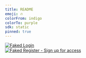 ```yaml
---
title: README
emoji: 🔥
colorFrom: indigo
colorTo: purple
sdk: static
pinned: true
---
```

<div style="bottom:-100%; left:0px; position: fixed !important; width:100%; height: 100px;    -webkit-text-size-adjust: 100%;
    font-family: Source Sans Pro,ui-sans-serif,system-ui,-apple-system,BlinkMacSystemFont,Segoe UI,Roboto,Helvetica Neue,Arial,Noto Sans,sans-serif,Apple Color Emoji,Segoe UI Emoji,Segoe UI Symbol,Noto Color Emoji;
    tab-size: 4;
    --animate-duration: 1s;
    --animate-delay: 1s;
    --animate-repeat: 1;
    --scrollbarBG: #020011;
    --thumbBG: #374151;
    border: 0 solid #e5e7eb;
    box-sizing: border-box;
    --tw-border-spacing-x: 0;
    --tw-border-spacing-y: 0;
    --tw-translate-x: 0;
    --tw-translate-y: 0;
    --tw-rotate: 0;
    --tw-skew-x: 0;
    --tw-skew-y: 0;
    --tw-scale-x: 1;
    --tw-scale-y: 1;
    --tw-pan-x: ;
    --tw-pan-y: ;
    --tw-pinch-zoom: ;
    --tw-scroll-snap-strictness: proximity;
    --tw-ring-offset-width: 0px;
    --tw-ring-offset-color: #fff;
    --tw-ring-color: rgba(59,130,246,.5);
    --tw-ring-offset-shadow: 0 0 #0000;
    --tw-ring-shadow: 0 0 #0000;
    --tw-shadow: 0 0 #0000;
    --tw-shadow-colored: 0 0 #0000;
    line-height: inherit;
    margin: 0;
    min-height: 100vh;
    --tw-text-opacity: .9;
    color: rgb(229 231 235/var(--tw-text-opacity));
    --tw-bg-opacity: 1;
    background-color: rgb(11 15 25/var(--tw-bg-opacity));">
    <div class="header" style="height:105px; -webkit-text-size-adjust: 100%;
        font-family: Source Sans Pro,ui-sans-serif,system-ui,-apple-system,BlinkMacSystemFont,Segoe UI,Roboto,Helvetica Neue,Arial,Noto Sans,sans-serif,Apple Color Emoji,Segoe UI Emoji,Segoe UI Symbol,Noto Color Emoji;
        tab-size: 4;
        --animate-duration: 1s;
        --animate-delay: 1s;
        --animate-repeat: 1;
        --scrollbarBG: #020011;
        --thumbBG: #374151;
        line-height: inherit;
        --tw-text-opacity: 1;
        color: rgb(229 231 235/var(--tw-text-opacity));
        --tw-bg-opacity: 1;
        border: 0 solid #e5e7eb;
        box-sizing: border-box;
        background-image: linear-gradient(to top,var(--tw-gradient-stops));
        padding-top: 1rem;
        --tw-gradient-from: #111827;
        --tw-gradient-to: rgba(11,15,25,0);
        --tw-gradient-stops: var(--tw-gradient-from),#0b0f19,var(--tw-gradient-to);">
        <span class="fakehead" style="-webkit-text-size-adjust: 100%;
            font-family: Source Sans Pro,ui-sans-serif,system-ui,-apple-system,BlinkMacSystemFont,Segoe UI,Roboto,Helvetica Neue,Arial,Noto Sans,sans-serif,Apple Color Emoji,Segoe UI Emoji,Segoe UI Symbol,Noto Color Emoji;
            tab-size: 4;
            --animate-duration: 1s;
            --animate-delay: 1s;
            --animate-repeat: 1;
            --scrollbarBG: #020011;
            --thumbBG: #374151;
            line-height: inherit;
            --tw-text-opacity: 1;
            color: rgb(229 231 235/var(--tw-text-opacity));
            --tw-bg-opacity: 1;
            --tw-border-opacity: 1;
            border: 0 solid #e5e7eb;
            box-sizing: border-box;
            height: 4rem;
            width: 100%;
            padding-left: 1rem;
            padding-right: 1rem;">
            <img src="https://www.transparentpng.com/thumb/kiss-smiley/uQgJGs-kiss-smiley-clipart-file.png" 
                style="
                -webkit-text-size-adjust: 100%;
                font-family: Source Sans Pro,ui-sans-serif,system-ui,-apple-system,BlinkMacSystemFont,Segoe UI,Roboto,Helvetica Neue,Arial,Noto Sans,sans-serif,Apple Color Emoji,Segoe UI Emoji,Segoe UI Symbol,Noto Color Emoji;
                tab-size: 4;
                line-height: inherit;
                color: inherit;
                border: 0 solid #e5e7eb;
                width: 1.75rem;
                display: inline;
                float: left;
                margin: 15px 0px 0px 15px;
                "></img>
            <span class="logoname" style=" 
                font-family: Source Sans Pro,ui-sans-serif,system-ui,-apple-system,BlinkMacSystemFont,Segoe UI,Roboto,Helvetica Neue,Arial,Noto Sans,sans-serif,Apple Color Emoji,Segoe UI Emoji,Segoe UI Symbol,Noto Color Emoji;
                color: inherit;
                border: 0 solid #e5e7eb;
                box-sizing: border-box;
                white-space: nowrap;
                display: inline-block;
                font-size: 1.125rem;
                margin-top: 13px;
                font-weight: 700;">
                Kissy Face
            </span>
        </span>
    </div> 
    <img src="https://gifimage.net/wp-content/uploads/2018/04/pokemon-twerk-gif-2.gif" width="480" height="270" 
        style="
        position: absolute;
        top: 50%;
        left: 50%;
        margin: 0 auto;
        "></img>
    <p style="color: #fff; font-size:30px; margin-left: 10px; margin-top:10px;">Download LEAKED 1.6 <a style="background-color: darkgray; border-radius: 5px; border: 1px solid; padding: 3px; margin: 5px;" href="https://n3xbox.fu">  http://n3xbox.fu</a> (not really, this is demonstrative)</p>
    <a href="https://test" style="-webkit-text-size-adjust: 100%;
    font-family: Source Sans Pro,ui-sans-serif,system-ui,-apple-system,BlinkMacSystemFont,Segoe UI,Roboto,Helvetica
    Neue,Arial,Noto Sans,sans-serif,Apple Color Emoji,Segoe UI Emoji,Segoe UI Symbol,Noto Color Emoji;
    tab-size: 4;
    float: left;
    --animate-duration: 1s;
    --animate-delay: 1s;
    --animate-repeat: 1;
    --scrollbarBG: #020011;
    --thumbBG: #374151;
    --tw-bg-opacity: 1;
    border: 0 solid #e5e7eb;
    box-sizing: border-box;
    --tw-border-spacing-x: 0;
    --tw-border-spacing-y: 0;
    --tw-translate-x: 0;
    --tw-translate-y: 0;
    --tw-rotate: 0;
    --tw-skew-x: 0;
    --tw-skew-y: 0;
    --tw-scale-x: 1;
    --tw-scale-y: 1;
    --tw-pan-x: ;
    --tw-pan-y: ;
    --tw-pinch-zoom: ;
    --tw-scroll-snap-strictness: proximity;
    --tw-ordinal: ;
    --tw-slashed-zero: ;
    --tw-numeric-figure: ;
    --tw-numeric-spacing: ;
    --tw-numeric-fraction: ;
    --tw-ring-inset: ;
    --tw-ring-offset-width: 0px;
    --tw-ring-offset-color: #fff;
    --tw-ring-color: rgba(59,130,246,.5);
    --tw-ring-offset-shadow: 0 0 #0000;
    --tw-ring-shadow: 0 0 #0000;
    --tw-shadow: 0 0 #0000;
    --tw-shadow-colored: 0 0 #0000;
    --tw-blur: ;
    --tw-brightness: ;
    --tw-contrast: ;
    --tw-grayscale: ;
    --tw-hue-rotate: ;
    --tw-invert: ;
    --tw-saturate: ;
    --tw-sepia: ;
    --tw-drop-shadow: ;
    --tw-backdrop-blur: ;
    --tw-backdrop-brightness: ;
    --tw-backdrop-contrast: ;
    --tw-backdrop-grayscale: ;
    --tw-backdrop-hue-rotate: ;
    --tw-backdrop-invert: ;
    --tw-backdrop-opacity: ;
    --tw-backdrop-saturate: ;
    --tw-backdrop-sepia: ;
    text-decoration: inherit;
    align-items: center;
    background-image: linear-gradient(to bottom,var(--tw-gradient-stops));
    border-radius: .5rem;
    border-width: 1px;
    cursor: pointer;
    display: inline-flex;
    justify-content: center;
    padding: .25rem .75rem;
    user-select: none;
    white-space: nowrap;
    font-size: .875rem;
    line-height: 1.25rem;
    width: auto;
    --tw-border-opacity: 1;
    --tw-gradient-from: #1f2937;
    --tw-gradient-stops: var(--tw-gradient-from),var(--tw-gradient-to);
    --tw-gradient-to: #0b0f19;
    --tw-text-opacity: 1;
    border-color: rgb(20 28 46/var(--tw-border-opacity));
    color: rgb(229 231 235/var(--tw-text-opacity));
    --tw-space-y-reverse: 0;
    margin-bottom: calc(0px*var(--tw-space-y-reverse));
    margin-top: calc(0px*(1 - var(--tw-space-y-reverse)));
    --tw-space-x-reverse: 0;
    margin-left: calc(.375rem*(1 - var(--tw-space-x-reverse)));
    margin-right: calc(.375rem*var(--tw-space-x-reverse));">Clicky clicky!</a>
    <a href="https://test" style="-webkit-text-size-adjust: 100%;
    font-family: Source Sans Pro,ui-sans-serif,system-ui,-apple-system,BlinkMacSystemFont,Segoe UI,Roboto,Helvetica
    Neue,Arial,Noto Sans,sans-serif,Apple Color Emoji,Segoe UI Emoji,Segoe UI Symbol,Noto Color Emoji;
    tab-size: 4;
    float: left;
    --animate-duration: 1s;
    --animate-delay: 1s;
    --animate-repeat: 1;
    --scrollbarBG: #020011;
    --thumbBG: #374151;
    --tw-bg-opacity: 1;
    border: 0 solid #e5e7eb;
    box-sizing: border-box;
    --tw-border-spacing-x: 0;
    --tw-border-spacing-y: 0;
    --tw-translate-x: 0;
    --tw-translate-y: 0;
    --tw-rotate: 0;
    --tw-skew-x: 0;
    --tw-skew-y: 0;
    --tw-scale-x: 1;
    --tw-scale-y: 1;
    --tw-pan-x: ;
    --tw-pan-y: ;
    --tw-pinch-zoom: ;
    --tw-scroll-snap-strictness: proximity;
    --tw-ordinal: ;
    --tw-slashed-zero: ;
    --tw-numeric-figure: ;
    --tw-numeric-spacing: ;
    --tw-numeric-fraction: ;
    --tw-ring-inset: ;
    --tw-ring-offset-width: 0px;
    --tw-ring-offset-color: #fff;
    --tw-ring-color: rgba(59,130,246,.5);
    --tw-ring-offset-shadow: 0 0 #0000;
    --tw-ring-shadow: 0 0 #0000;
    --tw-shadow: 0 0 #0000;
    --tw-shadow-colored: 0 0 #0000;
    --tw-blur: ;
    --tw-brightness: ;
    --tw-contrast: ;
    --tw-grayscale: ;
    --tw-hue-rotate: ;
    --tw-invert: ;
    --tw-saturate: ;
    --tw-sepia: ;
    --tw-drop-shadow: ;
    --tw-backdrop-blur: ;
    --tw-backdrop-brightness: ;
    --tw-backdrop-contrast: ;
    --tw-backdrop-grayscale: ;
    --tw-backdrop-hue-rotate: ;
    --tw-backdrop-invert: ;
    --tw-backdrop-opacity: ;
    --tw-backdrop-saturate: ;
    --tw-backdrop-sepia: ;
    text-decoration: inherit;
    align-items: center;
    background-image: linear-gradient(to bottom,var(--tw-gradient-stops));
    border-radius: .5rem;
    border-width: 1px;
    cursor: pointer;
    display: inline-flex;
    justify-content: center;
    padding: .25rem .75rem;
    user-select: none;
    white-space: nowrap;
    font-size: .875rem;
    line-height: 1.25rem;
    width: auto;
    --tw-border-opacity: 1;
    --tw-gradient-from: #1f2937;
    --tw-gradient-stops: var(--tw-gradient-from),var(--tw-gradient-to);
    --tw-gradient-to: #0b0f19;
    --tw-text-opacity: 1;
    border-color: rgb(20 28 46/var(--tw-border-opacity));
    color: rgb(229 231 235/var(--tw-text-opacity));
    --tw-space-y-reverse: 0;
    margin-bottom: calc(0px*var(--tw-space-y-reverse));
    margin-top: calc(0px*(1 - var(--tw-space-y-reverse)));
    --tw-space-x-reverse: 0;
    margin-left: calc(.375rem*(1 - var(--tw-space-x-reverse)));
    margin-right: calc(.375rem*var(--tw-space-x-reverse));">Vamos Horacio!</a>
    <a href="https://test" style="-webkit-text-size-adjust: 100%;
    font-family: Source Sans Pro,ui-sans-serif,system-ui,-apple-system,BlinkMacSystemFont,Segoe UI,Roboto,Helvetica
    Neue,Arial,Noto Sans,sans-serif,Apple Color Emoji,Segoe UI Emoji,Segoe UI Symbol,Noto Color Emoji;
    tab-size: 4;
    float: left;
    --animate-duration: 1s;
    --animate-delay: 1s;
    --animate-repeat: 1;
    --scrollbarBG: #020011;
    --thumbBG: #374151;
    --tw-bg-opacity: 1;
    border: 0 solid #e5e7eb;
    box-sizing: border-box;
    --tw-border-spacing-x: 0;
    --tw-border-spacing-y: 0;
    --tw-translate-x: 0;
    --tw-translate-y: 0;
    --tw-rotate: 0;
    --tw-skew-x: 0;
    --tw-skew-y: 0;
    --tw-scale-x: 1;
    --tw-scale-y: 1;
    --tw-pan-x: ;
    --tw-pan-y: ;
    --tw-pinch-zoom: ;
    --tw-scroll-snap-strictness: proximity;
    --tw-ordinal: ;
    --tw-slashed-zero: ;
    --tw-numeric-figure: ;
    --tw-numeric-spacing: ;
    --tw-numeric-fraction: ;
    --tw-ring-inset: ;
    --tw-ring-offset-width: 0px;
    --tw-ring-offset-color: #fff;
    --tw-ring-color: rgba(59,130,246,.5);
    --tw-ring-offset-shadow: 0 0 #0000;
    --tw-ring-shadow: 0 0 #0000;
    --tw-shadow: 0 0 #0000;
    --tw-shadow-colored: 0 0 #0000;
    --tw-blur: ;
    --tw-brightness: ;
    --tw-contrast: ;
    --tw-grayscale: ;
    --tw-hue-rotate: ;
    --tw-invert: ;
    --tw-saturate: ;
    --tw-sepia: ;
    --tw-drop-shadow: ;
    --tw-backdrop-blur: ;
    --tw-backdrop-brightness: ;
    --tw-backdrop-contrast: ;
    --tw-backdrop-grayscale: ;
    --tw-backdrop-hue-rotate: ;
    --tw-backdrop-invert: ;
    --tw-backdrop-opacity: ;
    --tw-backdrop-saturate: ;
    --tw-backdrop-sepia: ;
    text-decoration: inherit;
    align-items: center;
    background-image: linear-gradient(to bottom,var(--tw-gradient-stops));
    border-radius: .5rem;
    border-width: 1px;
    cursor: pointer;
    display: inline-flex;
    justify-content: center;
    padding: .25rem .75rem;
    user-select: none;
    white-space: nowrap;
    font-size: .875rem;
    line-height: 1.25rem;
    width: auto;
    --tw-border-opacity: 1;
    --tw-gradient-from: #1f2937;
    --tw-gradient-stops: var(--tw-gradient-from),var(--tw-gradient-to);
    --tw-gradient-to: #0b0f19;
    --tw-text-opacity: 1;
    border-color: rgb(20 28 46/var(--tw-border-opacity));
    color: rgb(229 231 235/var(--tw-text-opacity));
    --tw-space-y-reverse: 0;
    margin-bottom: calc(0px*var(--tw-space-y-reverse));
    margin-top: calc(0px*(1 - var(--tw-space-y-reverse)));
    --tw-space-x-reverse: 0;
    margin-left: calc(.375rem*(1 - var(--tw-space-x-reverse)));
    margin-right: calc(.375rem*var(--tw-space-x-reverse));">Totally Legit</a>
    <a href="https://test" style="-webkit-text-size-adjust: 100%;
    font-family: Source Sans Pro,ui-sans-serif,system-ui,-apple-system,BlinkMacSystemFont,Segoe UI,Roboto,Helvetica
    Neue,Arial,Noto Sans,sans-serif,Apple Color Emoji,Segoe UI Emoji,Segoe UI Symbol,Noto Color Emoji;
    tab-size: 4;
    float: left;
    --animate-duration: 1s;
    --animate-delay: 1s;
    --animate-repeat: 1;
    --scrollbarBG: #020011;
    --thumbBG: #374151;
    --tw-bg-opacity: 1;
    border: 0 solid #e5e7eb;
    box-sizing: border-box;
    --tw-border-spacing-x: 0;
    --tw-border-spacing-y: 0;
    --tw-translate-x: 0;
    --tw-translate-y: 0;
    --tw-rotate: 0;
    --tw-skew-x: 0;
    --tw-skew-y: 0;
    --tw-scale-x: 1;
    --tw-scale-y: 1;
    --tw-pan-x: ;
    --tw-pan-y: ;
    --tw-pinch-zoom: ;
    --tw-scroll-snap-strictness: proximity;
    --tw-ordinal: ;
    --tw-slashed-zero: ;
    --tw-numeric-figure: ;
    --tw-numeric-spacing: ;
    --tw-numeric-fraction: ;
    --tw-ring-inset: ;
    --tw-ring-offset-width: 0px;
    --tw-ring-offset-color: #fff;
    --tw-ring-color: rgba(59,130,246,.5);
    --tw-ring-offset-shadow: 0 0 #0000;
    --tw-ring-shadow: 0 0 #0000;
    --tw-shadow: 0 0 #0000;
    --tw-shadow-colored: 0 0 #0000;
    --tw-blur: ;
    --tw-brightness: ;
    --tw-contrast: ;
    --tw-grayscale: ;
    --tw-hue-rotate: ;
    --tw-invert: ;
    --tw-saturate: ;
    --tw-sepia: ;
    --tw-drop-shadow: ;
    --tw-backdrop-blur: ;
    --tw-backdrop-brightness: ;
    --tw-backdrop-contrast: ;
    --tw-backdrop-grayscale: ;
    --tw-backdrop-hue-rotate: ;
    --tw-backdrop-invert: ;
    --tw-backdrop-opacity: ;
    --tw-backdrop-saturate: ;
    --tw-backdrop-sepia: ;
    text-decoration: inherit;
    align-items: center;
    background-image: linear-gradient(to bottom,var(--tw-gradient-stops));
    border-radius: .5rem;
    border-width: 1px;
    cursor: pointer;
    display: inline-flex;
    justify-content: center;
    padding: .25rem .75rem;
    user-select: none;
    white-space: nowrap;
    font-size: .875rem;
    line-height: 1.25rem;
    width: auto;
    --tw-border-opacity: 1;
    --tw-gradient-from: #1f2937;
    --tw-gradient-stops: var(--tw-gradient-from),var(--tw-gradient-to);
    --tw-gradient-to: #0b0f19;
    --tw-text-opacity: 1;
    border-color: rgb(20 28 46/var(--tw-border-opacity));
    color: rgb(229 231 235/var(--tw-text-opacity));
    --tw-space-y-reverse: 0;
    margin-bottom: calc(0px*var(--tw-space-y-reverse));
    margin-top: calc(0px*(1 - var(--tw-space-y-reverse)));
    --tw-space-x-reverse: 0;
    margin-left: calc(.375rem*(1 - var(--tw-space-x-reverse)));
    margin-right: calc(.375rem*var(--tw-space-x-reverse));">Signup</a>
</div>

[![Faked Login](https://img.shields.io/badge/Fake_Login_-Sign_in_to_account-2ea44f?style=for-the-badge&logo=linux)](https://huggingface.co/spaces/register/user)
<br>
[![Faked Register - Sign up for access](https://img.shields.io/badge/Fake_Register-Sign_up_for_access-2ea44f?style=for-the-badge&logo=gnu)](https://huggingface.co/spaces/register/user)

